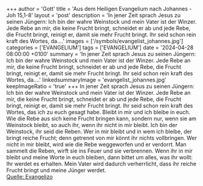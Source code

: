 +++
author = 'Gott'
title = 'Aus dem Heiligen Evangelium nach Johannes - Joh 15,1-8'
layout = 'post'
description = 'In jener Zeit sprach Jesus zu seinen Jüngern: Ich bin der wahre Weinstock und mein Vater ist der Winzer. Jede Rebe an mir, die keine Frucht bringt, schneidet er ab und jede Rebe, die Frucht bringt, reinigt er, damit sie mehr Frucht bringt. Ihr seid schon rein kraft des Wortes, da....'
images = ['/symbols/evangelist_johannes.jpg']
categories = ['EVANGELIUM']
tags = ['EVANGELIUM']
date = '2024-04-28 08:00:00 +0100'
summary = 'In jener Zeit sprach Jesus zu seinen Jüngern: Ich bin der wahre Weinstock und mein Vater ist der Winzer. Jede Rebe an mir, die keine Frucht bringt, schneidet er ab und jede Rebe, die Frucht bringt, reinigt er, damit sie mehr Frucht bringt. Ihr seid schon rein kraft des Wortes, da....'
linkedsummaryImage = 'evangelist_johannes.jpg'
keepImageRatio = 'true'
+++
In jener Zeit sprach Jesus zu seinen Jüngern: Ich bin der wahre Weinstock und mein Vater ist der Winzer.
Jede Rebe an mir, die keine Frucht bringt, schneidet er ab und jede Rebe, die Frucht bringt, reinigt er, damit sie mehr Frucht bringt.
Ihr seid schon rein kraft des Wortes, das ich zu euch gesagt habe.<!--more-->
Bleibt in mir und ich bleibe in euch. Wie die Rebe aus sich keine Frucht bringen kann, sondern nur, wenn sie am Weinstock bleibt, so auch ihr, wenn ihr nicht in mir bleibt.
Ich bin der Weinstock, ihr seid die Reben. Wer in mir bleibt und in wem ich bleibe, der bringt reiche Frucht; denn getrennt von mir könnt ihr nichts vollbringen.
Wer nicht in mir bleibt, wird wie die Rebe weggeworfen und er verdorrt. Man sammelt die Reben, wirft sie ins Feuer und sie verbrennen.
Wenn ihr in mir bleibt und meine Worte in euch bleiben, dann bittet um alles, was ihr wollt: Ihr werdet es erhalten.
Mein Vater wird dadurch verherrlicht, dass ihr reiche Frucht bringt und meine Jünger werdet.<br> [Quelle: Evangelizo](https://evangeliumtagfuertag.org/DE/gospel)